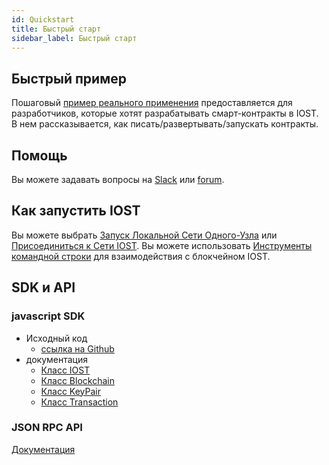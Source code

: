 ```yaml
---
id: Quickstart
title: Быстрый старт
sidebar_label: Быстрый старт
---
```


## Быстрый пример
Пошаговый [пример реального применения](../5-lucky-bet/LuckyBet) предоставляется для разработчиков, которые хотят разрабатывать смарт-контракты в IOST.    
В нем рассказывается, как писать/развертывать/запускать контракты.   

## Помощь
Вы можете задавать вопросы на [Slack](https://iost-community.slack.com/) или [forum](https://forum.iost.io).

## Как запустить IOST
Вы можете выбрать [Запуск Локальной Сети Одного-Узла](../4-running-iost-node/LocalServer) или [Присоединиться к Сети IOST](../4-running-iost-node/Deployment).
Вы можете использовать [Инструменты командной строки](../4-running-iost-node/iWallet) для взаимодействия с блокчейном IOST.

## SDK и API
### javascript SDK
* Исходный код
   - [ссылка на Github](https://github.com/iost-official/iost.js)    
* документация   
   - [Класс IOST](../7-iost-js/IOST-class)   
   - [Класс Blockchain](../7-iost-js/Blockchain-class)   
   - [Класс KeyPair](../7-iost-js/KeyPair-class)   
   - [Класс Transaction](../7-iost-js/Transaction-class)

### JSON RPC API
[Документация](../6-reference/API)  
